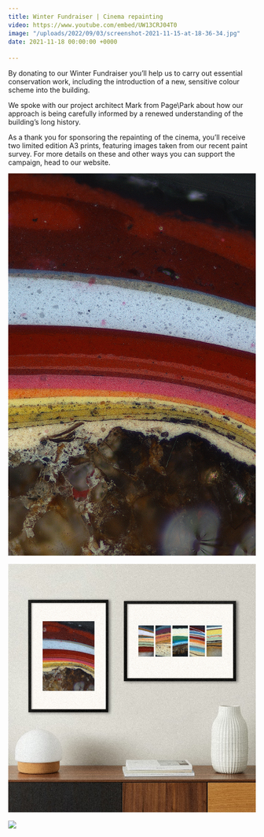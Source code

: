 ```yaml
---
title: Winter Fundraiser | Cinema repainting
video: https://www.youtube.com/embed/UW13CRJ04T0
image: "/uploads/2022/09/03/screenshot-2021-11-15-at-18-36-34.jpg"
date: 2021-11-18 00:00:00 +0000

---
```

By donating to our Winter Fundraiser you’ll help us to carry out essential conservation work, including the introduction of a new, sensitive colour scheme into the building.

We spoke with our project architect Mark from Page\\Park about how our approach is being carefully informed by a renewed understanding of the building’s long history.

As a thank you for sponsoring the repainting of the cinema, you’ll receive two limited edition A3 prints, featuring images taken from our recent paint survey. For more details on these and other ways you can support the campaign, head to our website.

![](/uploads/2022/09/03/repainting-portrait-3.jpg)

![](/uploads/2022/09/03/reward-3.jpg)

![](/uploads/2022/09/03/reward-6.jpg)